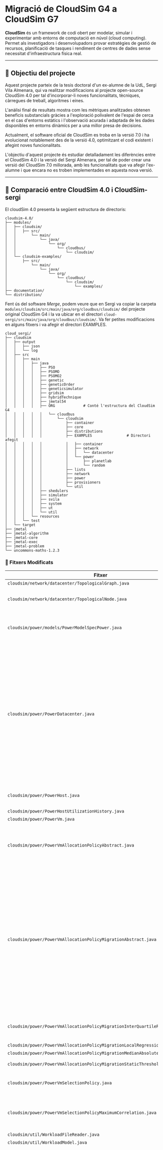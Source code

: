 # Migració de CloudSim G4 a CloudSim G7

**CloudSim** és un framework de codi obert per modelar, simular i experimentar amb entorns de computació en núvol (cloud computing). Permet als investigadors i desenvolupadors provar estratègies de gestió de recursos, planificació de tasques i rendiment de centres de dades sense necessitat d'infraestructura física real.

---

## 📌 Objectiu del projecte

Aquest projecte parteix de la tesis doctoral d'un ex-alumne de la UdL, Sergi Vila Almenara, qui va realitzar modificacions al projecte open-source CloudSim 4.0 per tal d'incorporar-li noves funcionalitats, tècniques, càrregues de treball, algoritmes i eines.

L'anàlisi final de resultats mostra com les mètriques analitzades obtenen beneficis substancials gràcies a l'exploració polivalent de l'espai de cerca en el cas d'entorns estàtics i l'observació acurada i adaptada de les dades disponibles en entorns dinàmics per a una millor presa de decisions.

Actualment, el software oficial de CloudSim es troba en la versió 7.0 i ha evolucionat notablement des de la versió 4.0, optimitzant el codi existent i afegint noves funcionalitats.

L'objectiu d'aquest projecte és estudiar detalladament les diferències entre el CloudSim 4.0 i la versió del Sergi Almenara, per tal de poder crear una versió del CloudSim 7.0 millorada, amb les funcionalitats que va afegir l'ex-alumne i que encara no es troben implementades en aquesta nova versió.

---

## 🧪 Comparació entre CloudSim 4.0 i CloudSim-sergi

El cloudSim 4.0 presenta la següent estructura de directoris:

```
cloudsim-4.0/
├── modules/
│   ├── cloudsim/
│   │   ├── src/
│   │       └── main/
│   │           └── java/
│   │               └── org/
│   │                   └── cloudbus/
│   │                       └── cloudsim/
│   └── cloudsim-examples/
│       ├── src/
│           └── main/
│               └── java/
│                   └── org/
│                       └── cloudbus/
│                           └── cloudsim/
│                               └── examples/
├── documentation/                                       
└── distribution/  
```

Fent ús del software *Merge*, podem veure que en Sergi va copiar la carpeta ```modules/cloudsim/src/main/java/org/cloudbus/cloudsim/``` del projecte original CloudSim G4 i la va ubicar en el directori ```cloud-sergi/src/main/java/org/cloudbus/cloudsim/```. Va fer petites modificacions en alguns fitxers i va afegir el directori EXAMPLES.


```
cloud_sergi/
├── cloudsim
│   ├── output
│   │   ├── json
│   │   └── log
│   ├── src
│   │   ├── main
│   │   │   ├── java
│   │   │   │   ├── PSO
│   │   │   │   ├── PSOMO
│   │   │   │   ├── PSOMO2
│   │   │   │   ├── genetic
│   │   │   │   ├── geneticOrder
│   │   │   │   ├── geneticsimulator
│   │   │   │   ├── gridsim
│   │   │   │   ├── hybridTechnique
│   │   │   │   ├── jmetal54
│   │   │   │   ├── ORG             # Conté l'estructura del CloudSim G4 
│   │   │   │   │   └── cloudbus
│   │   │   │   │       └── cloudsim
│   │   │   │   │           ├── container
│   │   │   │   │           ├── core
│   │   │   │   │           ├── distributions
│   │   │   │   │           ├── EXAMPLES                # Directori afegit
│   │   │   │   │           │   ├── container
│   │   │   │   │           │   ├── network
│   │   │   │   │           │   │   └── datacenter
│   │   │   │   │           │   └── power
│   │   │   │   │           │       ├── planetlab
│   │   │   │   │           │       └── random
│   │   │   │   │           ├── lists
│   │   │   │   │           ├── network
│   │   │   │   │           ├── power
│   │   │   │   │           ├── provisioners
│   │   │   │   │           └── util
│   │   │   │   ├── shedulers
│   │   │   │   ├── simulator
│   │   │   │   ├── svila
│   │   │   │   ├── system
│   │   │   │   ├── ut
│   │   │   │   └── util
│   │   │   └── resources
│   │   └── test
│   └── target
├── jmetal
├── jmetal-algorithm
├── jmetal-core
├── jmetal-exec
├── jmetal-problem
└── uncommons-maths-1.2.3
```

### 📁 Fitxers Modificats

| Fitxer | Canvi |
|--------|-------|
|```cloudsim/network/datacenter/TopologicalGraph.java```|Afegeix comentari ```// WORKING ON private Map<Node> nodeMap;```|
|```cloudsim/network/datacenter/TopologicalNode.java```|<ul><li>Afegeix mètode public *setNodeLabel(String name)*<br></li><li>Afegeix setter `setNodeLabel(String name)`</li></ul>|
|```cloudsim/power/models/PowerModelSpecPower.java```|<ul><li>Afegeix condició: <code>if (utilization > 1 && utilization < 1.0001){<br>utilization = 1;<br>}</code>al mètode <code>getPower()</code></li></ul>|
|```cloudsim/power/PowerDatacenter.java```|<ul><li>Afegeix la variable pública *snapshots* de tipus *List&lt;Snapshot&gt;*</li><li>Afegeix la variable pública *migrationDelay* de tipus *migrationDelay*</li><li>Afegeix la variable privada *datacenterBroker* de tipus *datacenterBroker*</li><li>Afegeix la variable privada *slotNum* de tipus *int*</li><li>Inicialitza dins el constructor les variables *snapshots* i *slotNum*</li><li>Afegeix setter de *datacenterBroker*</li><li>Afegeix setter de *migrationDelayer*</li><li>Afegeix mètode públic *updateMigrationDelayer()*</li><li>Afegeix mètode privat *migrationDelayerAllowsMigrations()*</li><li>Al mètode *updateCloudletProcessing()*:<ul><li>Afegeix un comptador de VMs per host</li><li>Executa *updateMigrationDelayer()*</li><li>Fa un *snapshot* del sistema</li><li>Inclou diferents maneres per calcular el *delay* de migració<li>Assigna *slotNum* per calcular el temps discret</li></ul></li><li>Afegeix un *StaticLog.showHostInfo()* al mètode *updateCloudletProcessingWithoutSchedulingFutureEventsForce()*</li><li>Afegeix un *JSONOutput.addPowerDatacenterState()* al mètode *updateCloudletProcessingWithoutSchedulingFutureEventsForce()*</li></ul>|
|```cloudsim/power/PowerHost.java```|<ul><li>Afegeix mètode *toString()*<br></li><li>Afegeix mètode *toJSON()*</li></ul>|
|```cloudsim/power/PowerHostUtilizationHistory.java```|Canvia el mètode *getUtilizationHistory()* de *protected* a *public*|
|```cloudsim/power/PowerVm.java```|Canvia el mètode *getUtilizationHistory()* de *protected* a *public*|
|```cloudsim/power/PowerVmAllocationPolicyAbstract.java```|<ul><li>Afegeix getter i setter de *VmSelectionPolicy*</li><li>Afegeix condició: <code>if(vm.hasPreAssignedHost) {vm.hasPreAssignedHost = false;</br>return vm.preAssignedHost;</br>}</code>al mètode *findHostForVm()*</li></ul>|
|```cloudsim/power/PowerVmAllocationPolicyMigrationAbstract.java```|<ul><li>Borra la variable privada vmSelectionPolicy</li><li>Borra la variable privada vmSelectionPolicy</li><li>Crea el mètode public *getSavedAllocationBackDoor()* de tipus *List<Map<String,Object>>*</li><li>Afegeix un constructor amb paràmetre *hostList* de tipus *List<? extends Host>*</li><li>Crea el mètode public *showMigrationMap()*</li><li>Canvia el mètode *getMigrationMapFromUnderUtilizedHosts()* de *protected* a *public*</li><li>Inicialitza la variable *underUtilizedHost* a *null* en el mètode *getMigrationMapFromUnderUtilizedHosts()*</li><li>Afegeix condició: <code>if(vm.hasPreAssignedHost) {vm.hasPreAssignedHost = false; return vm.preAssignedHost;}</code>al mètode *findHostForVm()*</li><li>Canvia el mètode *getNewVmPlacement()* de *protected* a *public*</li><li>Canvia el mètode *getVmsToMigrateFromHosts()* de *protected* a *public*</li><li>Canvia el mètode *getOverUtilizedHosts()* de *protected* a *public*</li><li>Canvia el mètode *isHostOverUtilized()* de *protected* a *public*</li><li>Canvia el mètode *saveAllocation()* de *protected* a *public*</li><li>Canvia el mètode *restoreAllocation()* de *protected* a *public*</li><li>Borra el setter i el getter de *vmSelecionPolicy*</li></ul>|
|```cloudsim/power/PowerVmAllocationPolicyMigrationInterQuartileRange.java```|<ul><li>Canvia el mètode *isHostOverUtilized()* de *protected* a *public*</li><li>Afegeix un *println* per mostrar informació pel terminal (hostID, isMigrationRequired)</li></ul>|...|
|```cloudsim/power/PowerVmAllocationPolicyMigrationLocalRegression.java```|Canvia el mètode *isHostOverUtilized()* de *protected* a *public*|
|```cloudsim/power/PowerVmAllocationPolicyMigrationMedianAbsoluteDeviation.java```|Canvia el mètode *isHostOverUtilized()* de *protected* a *public*|
|```cloudsim/power/PowerVmAllocationPolicyMigrationStaticThreshold.java```|Canvia els mètodes *isHostOverUtilized()* i *getUtilizationThreshold()* de *protected* a *public*|
|```cloudsim/power/PowerVmSelectionPolicy.java```|<ul><li>Afegeix getter i setter de AllocationPolicy</li><li>Afegeix getter i setter de PowerDatacenter</li></ul>|
|```cloudsim/power/PowerVmSelectionPolicyMaximumCorrelation.java```|<ul><li>Canvia el mètode *getCorrelationCoefficients()* de *protected* a *public*</li><li>Afegeix un *println* al principi i al final del mètode *getVmToMigrate()* per mostrar informació pel terminal (hostID)</li></ul>|
|```cloudsim/util/WorkloadFileReader.java```|Afegeix un ```@see Task```|
|```cloudsim/util/WorkloadModel.java```|Canvia un ```@see Workload``` per un ```@see Task```|
|```cloudsim/DatacenterBroker.java```|<ul><li>Crea els getters i setters de:<ul><li><code>fullTopology</code></li><li><code>centralTopology</code></li><li><code>treeTopology</code></li><li><code>leafTopology</code></li><li><code>vmsTopology</code></li><li><code>baseTopology</code></li><li><code>initialTopology</code></li><li><code>interactionsContainer</code></li></ul></li></ul><ul><li>Crea el mètode public *createSubTopologiesFromFullTopology()*</li><li>Crea el mètode public *createBaseTopologyFromFullTopology()*</li><li>Inicialitza les variables *vmHostMap* i *vmIdMap* en el constructor</li><li>Dins del mètode *processVmCreate()* afegeix un <code>vmHostMap.put(vm, vm.getHost()); vmIdMap.put(vm.getId(), vm);</code> si <code>result == CloudSimTags.TRUE</code></li><li>Afegeix condició: <code>if(finishTime == 0) {finishTime = CloudSim.clock();}</code> en el mètode *shutdownEntity()*</li>|
|```cloudsim/Host.java```|<ul><li>Fa un implements de *NetworkElement* a la classe</li><li>Afegeix getter i setter de *energyIdle*</li><li>Afegeix getter i setter de *energyFull*</li><li>Afegeix línia <code>vm.lastHostUntilDestroy = vm.getHost()</code> al mètode *vmDestroy()*</li><li>Canvia el mètode *setId()* de *protected* a *public*</li><li>Afegeix getter i setter de *networkId*</li><li>Afegeix getter i setter de *hostVmBandwith*</li></ul>|
|```cloudsim/HostDynamicWorkload.java```|<ul><li>Afegeix el mètode *extraInfo()* i l'usa dins de *updateVmsProcessing()*</li><li>Comenta les línies ```if (vm.getCurrentRequestedTotalMips() == 0){vmsToRemove.add(vm);}``` del mètode *getCompletedVms()*</li></ul>|...|
|```cloudsim/UtilizationModelPlanetLabInMemory.java```|<ul><li>Canvia la variable *schedulingInverval* de *private* a *protected*</li><li>Canvia la variable *data* de *private* a *protected*</li></ul>|
|```cloudsim/Vm.java```|<ul><li>Fa un implements de *NetworkElement* a la classe</li><li>Inicialitza dins el constructor la variable *hasPreAssignedHost*</li><li>Utilitza el mètode ```setUid(getUid(userId,id));```dins de *setId()*</li><li>Canvia el mètode *setId()* de *protected* a *public*</li></li><li>Canvia el mètode *setUserId()* de *protected* a *public*</li><li>Afegeix getter i setter de *networkId*</li><li>Afegeix mètode toString()</li></ul>|
|```cloudsim/VmAllocationPolicy.java```|<ul><li>Afegeix la variable publica *vmSelectionPolicy* de tipus *PowerVmSelectionPolicy*</li><li>Afegeix la variable privada *powerDatacenter* de tipus *PowerDatacenter*</li><li>Afegeix getter i setter de *powerDatacenter*</li><li>Canvia el mètode *setHostList()* de *protected* a *public*</li></ul>|
|```cloudsim/VmSchedulerTimeShared.java```|Afegeix dos logs dins del mètode *allocatePesForVm()*|

---

## 🧪 Evolució de CloudSim 4.0 a CloudSim 7.0

### 🔧 De CloudSim 4.0 a 5.0
  * Millora el suport per a contenidors.
  * Compatibilitat amb xarxes SDN/SFC: Modelatge d'aplicacions web en entorns multinúvol.
  * Noves extensions de VM: Inclouen monitorització de rendiment.
  * Major modularitat i compatibilitat amb models de simulació com a Software-Defined Networks (SDN) i Service Function Chaining (SFC).

### 🔧 De CloudSim 5.0 a 6.0
- Inclusió de contribucions externes:
  - Contenidors
  - Balanceig de càrrega geogràfic
  - Suport per a xarxes definides per programari (SDN)
 
### 🔧 De CloudSim 6.0 a 7.0

- Reenginyeria i arquitectura generalitzada:
    * Arquitectura base consolidada per permetre la integració modular d'extensions.
    * Refactorització de NetworkCloudSim com a extensió independent.
    * Eliminació de més de 13.000 línies de codi redundant o obsolet.

- Refactoritzacions i canvis estructurals:
    * Interfícies estàndard per les entitats “Guest” i “Host”: Millora la reutilització i extensibilitat.
    * Simplificació de ContainerCloudSim: S'eliminen redundàncies al codi.
    * NetworkCloudSim reescrit: S'afegeix capacitats de xarxa més realistes i bàsiques.
    * Nested Virtualization (Virtualització imbricada):
        - Contenidors dins de VMs
        - VMs dins d'altres VMs
        - Útil per a simulacions d'escenaris més realistes.

- Millores tècniques:
    * Ús d'estructures de dades més eficients → millora el rendiment i redueix l'ús de memòria heap.
    * Eliminació de Lombok: Simplifica el procés de compilació.
    * Migració a JUnit 5.
    * Implementació del sistema d'etiquetes CloudSimTag. Ara es fa servir "Enums" enlloc d'enters estàtics.

- Noves funcionalitats:
    * Overhead de virtualització imbricada: Paràmetre addicional per simular sobrecostos computacionals.
    * Petit test suite integrat per detectar regressions.
    * Correcció d'errors (NullPointers, errors d'arredoniment, etc.).
  
---
## 🧰 Requisits previs

Assegura’t de tenir instal·lat:

* Java JDK (versió 8 o superior)
* Apache Maven o Gradle (segons la versió)
* IntelliJ IDEA o qualsevol IDE Java
---

## 🛠️ Instal·lació

*1. Descomprimir el fitxer zip corresponent*
  - [CloudSim 4.0 i 7.0](https://github.com/cloudslab/cloudsim/releases)
  - [CloudSim-sergi](https://bitbucket.org/svila_phd/metacloudsim/src/vmAllocation/)

*2. Importar el projecte al teu IDE Java*

*3. Executar un exemple*
   - Ves a ```cloudsim-examples/src/main/java/org/cloudbus/cloudsim/examples/```
   - Executa una classe com ```CloudSimExample1.java```

---
